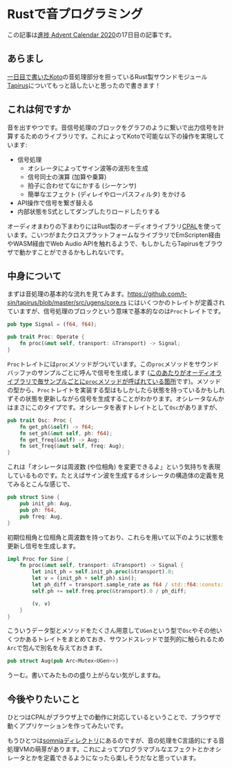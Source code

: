 # Rustで音プログラミング

この記事は[進捗 Advent Calendar 2020](https://github.com/t-sin/shinchoku-advent-calendar-2020)の17日目の記事です。

## あらまし

[一日目で書いたKoto](https://github.com/t-sin/shinchoku-advent-calendar-2020/blob/master/articles/2020-12-01.md)の音処理部分を担っているRust製サウンドモジュール[Tapirus](https://github.com/t-sin/tapirus)についてもっと話したいと思ったので書きます！

## これは何ですか

音を出すやつです。音信号処理のブロックをグラフのように繋いで出力信号を計算するためのライブラリです。これによってKotoで可能な以下の操作を実現しています:

- 信号処理
  - オシレータによってサイン波等の波形を生成
  - 信号同士の演算 (加算や乗算)
  - 拍子に合わせてなにかする (シーケンサ)
  - 簡単なエフェクト (ディレイやローパスフィルタ) をかける
- API操作で信号を繋ぎ替える
- 内部状態をS式としてダンプしたりロードしたりする

オーディオまわりの下まわりにはRust製のオーディオライブラリ[CPAL](https://github.com/RustAudio/cpal)を使っています。こいつがまたクロスプラットフォームなライブラリでEmScripten経由やWASM経由でWeb Audio APIを触れるようで、もしかしたらTapirusをブラウザで動かすことができるかもしれないです。

## 中身について

まずは音処理の基本的な流れを見てみます。https://github.com/t-sin/tapirus/blob/master/src/ugens/core.rs にはいくつかのトレイトが定義されていますが、信号処理のブロックという意味で基本的なのは`Proc`トレイトです。

```rust
pub type Signal = (f64, f64);

pub trait Proc: Operate {
    fn proc(&mut self, transport: &Transport) -> Signal;
}
```

`Proc`トレイトには`proc`メソッドがついています。この`proc`メソッドをサウンドバッファのサンプルごとに呼んで信号を生成します ([このあたりがオーディオライブラリで毎サンプルごとに`proc`メソッドが呼ばれている箇所](https://github.com/t-sin/tapirus/blob/master/src/soundsystem.rs#L23)です)。メソッドの型から、`Proc`トレイトを実装する型はもしかしたら状態を持っているかもしれずその状態を更新しながら信号を生成することがわかります。オシレータなんかはまさにこのタイプです。オシレータを表すトレイトとして`Osc`がありますが、

```rust
pub trait Osc: Proc {
    fn get_ph(&self) -> f64;
    fn set_ph(&mut self, ph: f64);
    fn get_freq(&self) -> Aug;
    fn set_freq(&mut self, freq: Aug);
}
```

これは「オシレータは周波数 (や位相角) を変更できるよ」という気持ちを表現しているものです。たとえばサイン波を生成するオシレータの構造体の定義を見てみるとこんな感じで、

```rust
pub struct Sine {
    pub init_ph: Aug,
    pub ph: f64,
    pub freq: Aug,
}
```

初期位相角と位相角と周波数を持っており、これらを用いて以下のように状態を更新し信号を生成します。

```rust
impl Proc for Sine {
    fn proc(&mut self, transport: &Transport) -> Signal {
        let init_ph = self.init_ph.proc(&transport).0;
        let v = (init_ph + self.ph).sin();
        let ph_diff = transport.sample_rate as f64 / std::f64::consts::PI;
        self.ph += self.freq.proc(&transport).0 / ph_diff;

        (v, v)
    }
}
```

こういうデータ型とメソッドをたくさん用意して`UGen`という型で`Osc`やその他いくつかあるトレイトをまとめておき、サウンドスレッドで並列的に触られるため`Arc`で包んで別名を与えておきます。

```rust
pub struct Aug(pub Arc<Mutex<UGen>>)
```

うーむ。書いてみたものの盛り上がらない気がしますね。

## 今後やりたいこと

ひとつはCPALがブラウザ上での動作に対応しているということで、ブラウザで動くアプリケーションを作ってみたいです。

もうひとつは[somniaディレクトリ](https://github.com/t-sin/tapirus/tree/master/src/somnia)にあるのですが、音の処理をC言語的にする音処理VMの萌芽があります。これによってプログラマブルなエフェクトとかオシレータとかを定義できるようになったら楽しそうだなと思っています。

